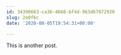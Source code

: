 ```yaml
---
id: 34390663-ca36-4668-bf4d-963d67872930
slug: 2e0f6c
date: '2020-08-05T19:54:31+00:00'

---
```


This is another post.
